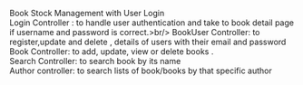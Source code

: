 Book Stock Management with User Login<br/>
Login Controller : to handle user authentication and take to  book detail page if username and password is correct.>br/>
BookUser Controller: to register,update and delete , details of users with their email and password<br/>
Book Controller: to add, update, view or delete books .<br/>
Search Controller: to search book by its name<br/>
Author controller: to search lists of book/books by that specific author <br/>
